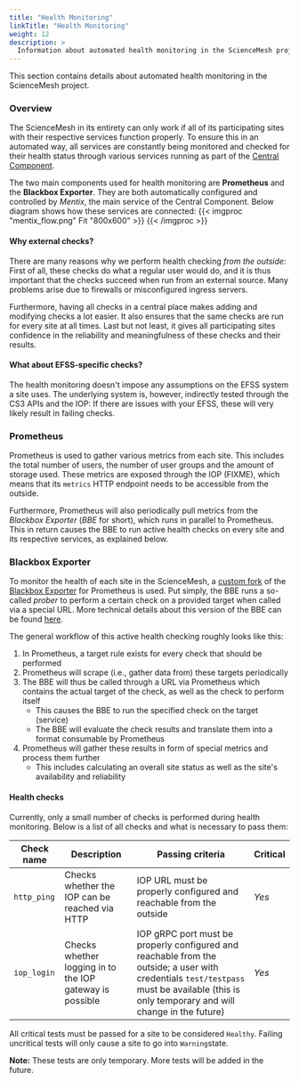 ```yaml
---
title: "Health Monitoring"
linkTitle: "Health Monitoring"
weight: 12
description: >
  Information about automated health monitoring in the ScienceMesh project.
---
```


This section contains details about automated health monitoring in the ScienceMesh project.

### Overview
The ScienceMesh in its entirety can only work if all of its participating sites with their respective services function properly. To ensure this in an automated way, all services are constantly being monitored and checked for their health status through various services running as part of the [Central Component](../central-component).

The two main components used for health monitoring are **Prometheus** and the **Blackbox Exporter**. They are both automatically configured and controlled by _Mentix_, the main service of the Central Component. Below diagram shows how these services are connected:
{{< imgproc "mentix_flow.png" Fit "800x600" >}}
{{< /imgproc >}}

#### Why external checks?
There are many reasons why we perform health checking _from the outside_: First of all, these checks do what a regular user would do, and it is thus important that the checks succeed when run from an external source. Many problems arise due to firewalls or misconfigured ingress servers.

Furthermore, having all checks in a central place makes adding and modifying checks a lot easier. It also ensures that the same checks are run for every site at all times. Last but not least, it gives all participating sites confidence in the reliability and meaningfulness of these checks and their results.

#### What about EFSS-specific checks?
The health monitoring doesn't impose any assumptions on the EFSS system a site uses. The underlying system is, however, indirectly tested through the CS3 APIs and the IOP: If there are issues with your EFSS, these will very likely result in failing checks.

### Prometheus
Prometheus is used to gather various metrics from each site. This includes the total number of users, the number of user groups and the amount of storage used. These metrics are exposed through the IOP (FIXME), which means that its `metrics` HTTP endpoint needs to be accessible from the outside.

Furthermore, Prometheus will also periodically pull metrics from the _Blackbox Exporter_ (_BBE_ for short), which runs in parallel to Prometheus. This in return causes the BBE to run active health checks on every site and its respective services, as explained below.

### Blackbox Exporter
To monitor the health of each site in the ScienceMesh, a [custom fork](https://github.com/sciencemesh/blackbox_exporter) of the [Blackbox Exporter](https://github.com/prometheus/blackbox_exporter) for Prometheus is used. Put simply, the BBE runs a so-called _prober_ to perform a certain check on a provided target when called via a special URL. More technical details about this version of the BBE can be found [here](./bbe).

The general workflow of this active health checking roughly looks like this:
1. In Prometheus, a target rule exists for every check that should be performed
1. Prometheus will scrape (i.e., gather data from) these targets periodically
1. The BBE will thus be called through a URL via Prometheus which contains the actual target of the check, as well as the check to perform itself
    - This causes the BBE to run the specified check on the target (service)
    - The BBE will evaluate the check results and translate them into a format consumable by Prometheus
1. Prometheus will gather these results in form of special metrics and process them further
    - This includes calculating an overall site status as well as the site's availability and reliability

#### Health checks
Currently, only a small number of checks is performed during health monitoring. Below is a list of all checks and what is necessary to pass them:

| Check name | Description | Passing criteria | Critical |
| --- | --- | --- | --- |
| `http_ping` | Checks whether the IOP can be reached via HTTP | IOP URL must be properly configured and reachable from the outside | _Yes_ |
| `iop_login` | Checks whether logging in to the IOP gateway is possible | IOP gRPC port must be properly configured and reachable from the outside; a user with credentials `test/testpass` must be available (this is only temporary and will change in the future) | _Yes_ |

All critical tests must be passed for a site to be considered `Healthy`. Failing uncritical tests will only cause a site to go into `Warning`state.

**Note:** These tests are only temporary. More tests will be added in the future.
